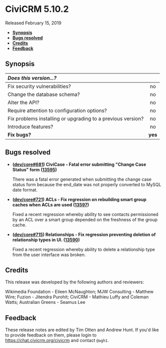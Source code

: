 # CiviCRM 5.10.2

Released February 15, 2019

- **[Synopsis](#synopsis)**
- **[Bugs resolved](#bugs)**
- **[Credits](#credits)**
- **[Feedback](#feedback)**

## <a name="synopsis"></a>Synopsis

| *Does this version...?*                                         |         |
|:--------------------------------------------------------------- |:-------:|
| Fix security vulnerabilities?                                   |   no    |
| Change the database schema?                                     |   no    |
| Alter the API?                                                  |   no    |
| Require attention to configuration options?                     |   no    |
| Fix problems installing or upgrading to a previous version?     |   no    |
| Introduce features?                                             |   no    |
| **Fix bugs?**                                                   | **yes** |

## <a name="bugs"></a>Bugs resolved

- **([dev/core#681](https://lab.civicrm.org/dev/core/issues/681)) CiviCase - Fatal error
  submitting "Change Case Status" form
  ([13595](https://github.com/civicrm/civicrm-core/pull/13595))**

  There was a fatal error generated when submitting the change case status form
  because the end_date was not properly converted to MySQL date format.

- **([dev/core#721](https://lab.civicrm.org/dev/core/issues/721)) ACLs - Fix regression
  on rebuilding smart group caches when ACLs are used
  ([13597](https://github.com/civicrm/civicrm-core/pull/13597))**

  Fixed a recent regression whereby ability to see contacts permissioned by an 
  ACL over a smart group depended on the freshness of the group cache.

- **([dev/core#715](https://lab.civicrm.org/dev/core/issues/715)) Relationships - Fix regression
  preventing deletion of relationship types in UI.
  ([13590](https://github.com/civicrm/civicrm-core/pull/13590))**

  Fixed a recent regression whereby ability to delete a relationship type
  from the user interface was broken.

## <a name="credits"></a>Credits

This release was developed by the following authors and reviewers:

Wikimedia Foundation - Eileen McNaughton; MJW Consulting - Matthew Wire; Fuzion - Jitendra Purohit;
CiviCRM - Mathieu Luffy and Coleman Watts; Australian Greens - Seamus Lee

## <a name="feedback"></a>Feedback

These release notes are edited by Tim Otten and Andrew Hunt.  If you'd like to
provide feedback on them, please login to https://chat.civicrm.org/civicrm and
contact `@agh1`.
